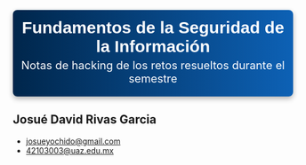 <div style="background: linear-gradient(to right, #00264b, #0d61b5); padding: 15px; border-radius: 8px; color: white; text-align: center; box-shadow: 0 4px 10px rgba(0, 0, 0, 0.3);">
  <h2 style="margin: 0; font-family: Arial, sans-serif; font-size: 30px;">Fundamentos de la Seguridad de la Información</h2>
  <p style="margin: 5px 0; font-size: 20px;">Notas de hacking de los retos resueltos durante el semestre </p>
</div>

## Josué David Rivas Garcia
- [josueyochido@gmail.com](mailto:josueyochido@gmail.com)
- [42103003@uaz.edu.mx](mailto:42103003@uaz.edu.mx)

